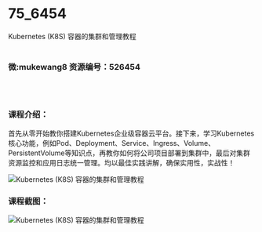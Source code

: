 # 75_6454
Kubernetes (K8S) 容器的集群和管理教程
<br/></br>
<h3>微:mukewang8 资源编号：526454</h3>
<br/></br>
<h3>课程介绍：</h3>
<p>首先从零开始教你搭建<a title="查看与 Kubernetes 相关的文章" target="_blank">Kubernetes</a>企业级容器云平台。接下来，学习Kubernetes核心功能，例如Pod、Deployment、Service、Ingress、Volume、PersistentVolume等知识点，再教你如何将公司项目部署到集群中，最后对集群资源监控和应用日志统一管理。均以最佳实践讲解，确保实用性，实战性！</p>
<p><img src="https://www.ko996.com/wp-content/uploads/img/2019/08/1-70-300x141.png" alt="Kubernetes (K8S) 容器的集群和管理教程"></p>
<h3>课程截图：</h3>
<p><img src="https://www.ko996.com/wp-content/uploads/img/2019/08/2-72.png" alt="Kubernetes (K8S) 容器的集群和管理教程"></p>
